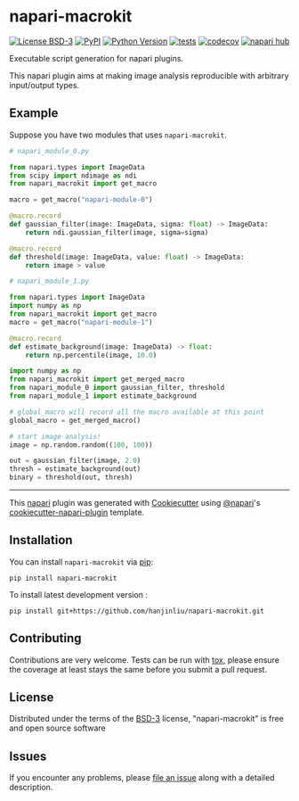 # napari-macrokit

[![License BSD-3](https://img.shields.io/pypi/l/napari-macrokit.svg?color=green)](https://github.com/hanjinliu/napari-macrokit/raw/main/LICENSE)
[![PyPI](https://img.shields.io/pypi/v/napari-macrokit.svg?color=green)](https://pypi.org/project/napari-macrokit)
[![Python Version](https://img.shields.io/pypi/pyversions/napari-macrokit.svg?color=green)](https://python.org)
[![tests](https://github.com/hanjinliu/napari-macrokit/workflows/tests/badge.svg)](https://github.com/hanjinliu/napari-macrokit/actions)
[![codecov](https://codecov.io/gh/hanjinliu/napari-macrokit/branch/main/graph/badge.svg)](https://codecov.io/gh/hanjinliu/napari-macrokit)
[![napari hub](https://img.shields.io/endpoint?url=https://api.napari-hub.org/shields/napari-macrokit)](https://napari-hub.org/plugins/napari-macrokit)

Executable script generation for napari plugins.

This napari plugin aims at making image analysis reproducible with arbitrary input/output types.


## Example

Suppose you have two modules that uses `napari-macrokit`.

```python
# napari_module_0.py

from napari.types import ImageData
from scipy import ndimage as ndi
from napari_macrokit import get_macro

macro = get_macro("napari-module-0")

@macro.record
def gaussian_filter(image: ImageData, sigma: float) -> ImageData:
    return ndi.gaussian_filter(image, sigma=sigma)

@macro.record
def threshold(image: ImageData, value: float) -> ImageData:
    return image > value
```

```python
# napari_module_1.py

from napari.types import ImageData
import numpy as np
from napari_macrokit import get_macro
macro = get_macro("napari-module-1")

@macro.record
def estimate_background(image: ImageData) -> float:
    return np.percentile(image, 10.0)

```

```python
import numpy as np
from napari_macrokit import get_merged_macro
from napari_module_0 import gaussian_filter, threshold
from napari_module_1 import estimate_background

# global_macro will record all the macro available at this point
global_macro = get_merged_macro()

# start image analysis!
image = np.random.random((100, 100))

out = gaussian_filter(image, 2.0)
thresh = estimate_background(out)
binary = threshold(out, thresh)
```

---------------------------------

This [napari] plugin was generated with [Cookiecutter] using [@napari]'s [cookiecutter-napari-plugin] template.

## Installation

You can install `napari-macrokit` via [pip]:

    pip install napari-macrokit



To install latest development version :

    pip install git+https://github.com/hanjinliu/napari-macrokit.git


## Contributing

Contributions are very welcome. Tests can be run with [tox], please ensure
the coverage at least stays the same before you submit a pull request.

## License

Distributed under the terms of the [BSD-3] license,
"napari-macrokit" is free and open source software

## Issues

If you encounter any problems, please [file an issue] along with a detailed description.

[napari]: https://github.com/napari/napari
[Cookiecutter]: https://github.com/audreyr/cookiecutter
[@napari]: https://github.com/napari
[MIT]: http://opensource.org/licenses/MIT
[BSD-3]: http://opensource.org/licenses/BSD-3-Clause
[GNU GPL v3.0]: http://www.gnu.org/licenses/gpl-3.0.txt
[GNU LGPL v3.0]: http://www.gnu.org/licenses/lgpl-3.0.txt
[Apache Software License 2.0]: http://www.apache.org/licenses/LICENSE-2.0
[Mozilla Public License 2.0]: https://www.mozilla.org/media/MPL/2.0/index.txt
[cookiecutter-napari-plugin]: https://github.com/napari/cookiecutter-napari-plugin

[file an issue]: https://github.com/hanjinliu/napari-macrokit/issues

[napari]: https://github.com/napari/napari
[tox]: https://tox.readthedocs.io/en/latest/
[pip]: https://pypi.org/project/pip/
[PyPI]: https://pypi.org/
